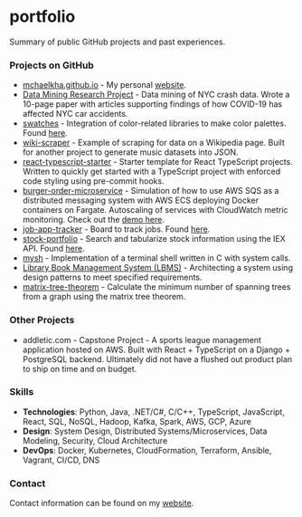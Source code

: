 # portfolio
Summary of public GitHub projects and past experiences.

### Projects on GitHub
* [mchaelkha.github.io](https://github.com/mchaelkha/mchaelkha.github.io) - My personal [website](https://mchaelkha.com/).
* [Data Mining Research Project](https://github.com/mchaelkha/DataMiningProject) - Data mining of NYC crash data. Wrote a 10-page paper with articles supporting findings of how COVID-19 has affected NYC car accidents.
* [swatches](https://github.com/mchaelkha/swatches) - Integration of color-related libraries to make color palettes. Found [here](https://mchaelkha.com/swatches).
* [wiki-scraper](https://github.com/mchaelkha/wiki-scraper) - Example of scraping for data on a Wikipedia page. Built for another project to generate music datasets into JSON.
* [react-typescript-starter](https://github.com/mchaelkha/react-typescript-starter) - Starter template for React TypeScript projects. Written to quickly get started with a TypeScript project with enforced code styling using pre-commit hooks.
* [burger-order-microservice](https://github.com/mchaelkha/burger-order-microservice) - Simulation of how to use AWS SQS as a distributed messaging system with AWS ECS deploying Docker containers on Fargate. Autoscaling of services with CloudWatch metric monitoring. Check out the [demo here](https://github.com/mchaelkha/burger-order-microservice#demo).
* [job-app-tracker](https://github.com/mchaelkha/job-app-tracker) - Board to track jobs. Found [here](http://mchaelkha.com/job-app-tracker/).
* [stock-portfolio](https://github.com/mchaelkha/stock-portfolio) - Search and tabularize stock information using the IEX API. Found [here](https://mchaelkha.com/stock-portfolio/).
* [mysh](https://github.com/mchaelkha/mysh) - Implementation of a terminal shell written in C with system calls.
* [Library Book Management System (LBMS)](https://github.com/mchaelkha/LBMS) - Architecting a system using design patterns to meet specified requirements.
* [matrix-tree-theorem](https://github.com/mchaelkha/matrix-tree-theorem) - Calculate the minimum number of spanning trees from a graph using the matrix tree theorem.

### Other Projects
* addletic.com - Capstone Project - A sports league management application hosted on AWS. Built with React + TypeScript on a Django + PostgreSQL backend. Ultimately did not have a flushed out product plan to ship on time and on budget.

### Skills
* **Technologies**: Python, Java, .NET/C#, C/C++, TypeScript, JavaScript, React, SQL, NoSQL, Hadoop, Kafka, Spark, AWS, GCP, Azure
* **Design**: System Design, Distributed Systems/Microservices, Data Modeling, Security, Cloud Architecture
* **DevOps**: Docker, Kubernetes, CloudFormation, Terraform, Ansible, Vagrant, CI/CD, DNS

### Contact
Contact information can be found on my [website](https://mchaelkha.com/).
